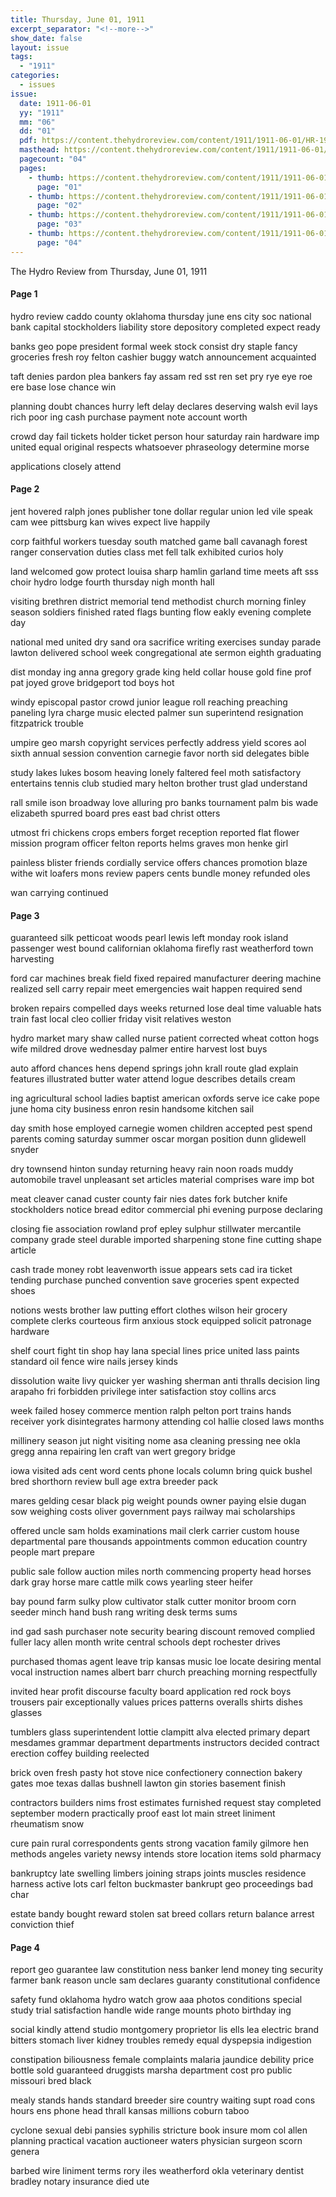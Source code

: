 ```yaml
---
title: Thursday, June 01, 1911
excerpt_separator: "<!--more-->"
show_date: false
layout: issue
tags:
  - "1911"
categories:
  - issues
issue:
  date: 1911-06-01
  yy: "1911"
  mm: "06"
  dd: "01"
  pdf: https://content.thehydroreview.com/content/1911/1911-06-01/HR-1911-06-01.pdf
  masthead: https://content.thehydroreview.com/content/1911/1911-06-01/masthead/HR-1911-06-01.jpg
  pagecount: "04"
  pages:
    - thumb: https://content.thehydroreview.com/content/1911/1911-06-01/thumbnails/HR-1911-06-01-01.jpg
      page: "01"
    - thumb: https://content.thehydroreview.com/content/1911/1911-06-01/thumbnails/HR-1911-06-01-02.jpg
      page: "02"
    - thumb: https://content.thehydroreview.com/content/1911/1911-06-01/thumbnails/HR-1911-06-01-03.jpg
      page: "03"
    - thumb: https://content.thehydroreview.com/content/1911/1911-06-01/thumbnails/HR-1911-06-01-04.jpg
      page: "04"
---
```


The Hydro Review from Thursday, June 01, 1911

<!--more-->

<h4>Page 1</h4>
<p>hydro review caddo county oklahoma thursday june ens city soc national bank capital stockholders liability store depository completed expect ready</p>
<p>banks geo pope president formal week stock consist dry staple fancy groceries fresh roy felton cashier buggy watch announcement acquainted</p>
<p>taft denies pardon plea bankers fay assam red sst ren set pry rye eye roe ere base lose chance win</p>
<p>planning doubt chances hurry left delay declares deserving walsh evil lays rich poor ing cash purchase payment note account worth</p>
<p>crowd day fail tickets holder ticket person hour saturday rain hardware imp united equal original respects whatsoever phraseology determine morse</p>
<p>applications closely attend</p>
<h4>Page 2</h4>
<p>jent hovered ralph jones publisher tone dollar regular union led vile speak cam wee pittsburg kan wives expect live happily</p>
<p>corp faithful workers tuesday south matched game ball cavanagh forest ranger conservation duties class met fell talk exhibited curios holy</p>
<p>land welcomed gow protect louisa sharp hamlin garland time meets aft sss choir hydro lodge fourth thursday nigh month hall</p>
<p>visiting brethren district memorial tend methodist church morning finley season soldiers finished rated flags bunting flow eakly evening complete day</p>
<p>national med united dry sand ora sacrifice writing exercises sunday parade lawton delivered school week congregational ate sermon eighth graduating</p>
<p>dist monday ing anna gregory grade king held collar house gold fine prof pat joyed grove bridgeport tod boys hot</p>
<p>windy episcopal pastor crowd junior league roll reaching preaching paneling lyra charge music elected palmer sun superintend resignation fitzpatrick trouble</p>
<p>umpire geo marsh copyright services perfectly address yield scores aol sixth annual session convention carnegie favor north sid delegates bible</p>
<p>study lakes lukes bosom heaving lonely faltered feel moth satisfactory entertains tennis club studied mary helton brother trust glad understand</p>
<p>rall smile ison broadway love alluring pro banks tournament palm bis wade elizabeth spurred board pres east bad christ otters</p>
<p>utmost fri chickens crops embers forget reception reported flat flower mission program officer felton reports helms graves mon henke girl</p>
<p>painless blister friends cordially service offers chances promotion blaze withe wit loafers mons review papers cents bundle money refunded oles</p>
<p>wan carrying continued</p>
<h4>Page 3</h4>
<p>guaranteed silk petticoat woods pearl lewis left monday rook island passenger west bound californian oklahoma firefly rast weatherford town harvesting</p>
<p>ford car machines break field fixed repaired manufacturer deering machine realized sell carry repair meet emergencies wait happen required send</p>
<p>broken repairs compelled days weeks returned lose deal time valuable hats train fast local cleo collier friday visit relatives weston</p>
<p>hydro market mary shaw called nurse patient corrected wheat cotton hogs wife mildred drove wednesday palmer entire harvest lost buys</p>
<p>auto afford chances hens depend springs john krall route glad explain features illustrated butter water attend logue describes details cream</p>
<p>ing agricultural school ladies baptist american oxfords serve ice cake pope june homa city business enron resin handsome kitchen sail</p>
<p>day smith hose employed carnegie women children accepted pest spend parents coming saturday summer oscar morgan position dunn glidewell snyder</p>
<p>dry townsend hinton sunday returning heavy rain noon roads muddy automobile travel unpleasant set articles material comprises ware imp bot</p>
<p>meat cleaver canad custer county fair nies dates fork butcher knife stockholders notice bread editor commercial phi evening purpose declaring</p>
<p>closing fie association rowland prof epley sulphur stillwater mercantile company grade steel durable imported sharpening stone fine cutting shape article</p>
<p>cash trade money robt leavenworth issue appears sets cad ira ticket tending purchase punched convention save groceries spent expected shoes</p>
<p>notions wests brother law putting effort clothes wilson heir grocery complete clerks courteous firm anxious stock equipped solicit patronage hardware</p>
<p>shelf court fight tin shop hay lana special lines price united lass paints standard oil fence wire nails jersey kinds</p>
<p>dissolution waite livy quicker yer washing sherman anti thralls decision ling arapaho fri forbidden privilege inter satisfaction stoy collins arcs</p>
<p>week failed hosey commerce mention ralph pelton port trains hands receiver york disintegrates harmony attending col hallie closed laws months</p>
<p>millinery season jut night visiting nome asa cleaning pressing nee okla gregg anna repairing len craft van wert gregory bridge</p>
<p>iowa visited ads cent word cents phone locals column bring quick bushel bred shorthorn review bull age extra breeder pack</p>
<p>mares gelding cesar black pig weight pounds owner paying elsie dugan sow weighing costs oliver government pays railway mai scholarships</p>
<p>offered uncle sam holds examinations mail clerk carrier custom house departmental pare thousands appointments common education country people mart prepare</p>
<p>public sale follow auction miles north commencing property head horses dark gray horse mare cattle milk cows yearling steer heifer</p>
<p>bay pound farm sulky plow cultivator stalk cutter monitor broom corn seeder minch hand bush rang writing desk terms sums</p>
<p>ind gad sash purchaser note security bearing discount removed complied fuller lacy allen month write central schools dept rochester drives</p>
<p>purchased thomas agent leave trip kansas music loe locate desiring mental vocal instruction names albert barr church preaching morning respectfully</p>
<p>invited hear profit discourse faculty board application red rock boys trousers pair exceptionally values prices patterns overalls shirts dishes glasses</p>
<p>tumblers glass superintendent lottie clampitt alva elected primary depart mesdames grammar department departments instructors decided contract erection coffey building reelected</p>
<p>brick oven fresh pasty hot stove nice confectionery connection bakery gates moe texas dallas bushnell lawton gin stories basement finish</p>
<p>contractors builders nims frost estimates furnished request stay completed september modern practically proof east lot main street liniment rheumatism snow</p>
<p>cure pain rural correspondents gents strong vacation family gilmore hen methods angeles variety newsy intends store location items sold pharmacy</p>
<p>bankruptcy late swelling limbers joining straps joints muscles residence harness active lots carl felton buckmaster bankrupt geo proceedings bad char</p>
<p>estate bandy bought reward stolen sat breed collars return balance arrest conviction thief</p>
<h4>Page 4</h4>
<p>report geo guarantee law constitution ness banker lend money ting security farmer bank reason uncle sam declares guaranty constitutional confidence</p>
<p>safety fund oklahoma hydro watch grow aaa photos conditions special study trial satisfaction handle wide range mounts photo birthday ing</p>
<p>social kindly attend studio montgomery proprietor lis ells lea electric brand bitters stomach liver kidney troubles remedy equal dyspepsia indigestion</p>
<p>constipation biliousness female complaints malaria jaundice debility price bottle sold guaranteed druggists marsha department cost pro public missouri bred black</p>
<p>mealy stands hands standard breeder sire country waiting supt road cons hours ens phone head thrall kansas millions coburn taboo</p>
<p>cyclone sexual debi pansies syphilis stricture book insure mom col allen planning practical vacation auctioneer waters physician surgeon scorn genera</p>
<p>barbed wire liniment terms rory iles weatherford okla veterinary dentist bradley notary insurance died ute</p>
